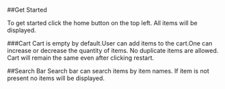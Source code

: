 ##Get Started 

To get started click the home button on the top left. All items will be displayed.

###Cart
Cart is empty by default.User can add items to the cart.One can increase or decrease the quantity of items. No duplicate items are allowed.
Cart will remain the same even after clicking restart.

##Search Bar
Search bar can search items by item names. If item is not present no items will be displayed.

